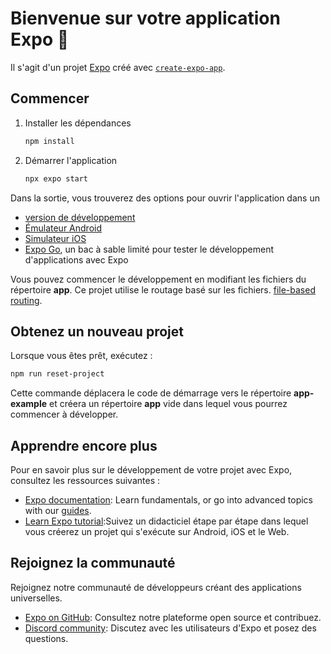 # Bienvenue sur votre application Expo 👋

Il s'agit d'un projet [Expo](https://expo.dev) créé avec [`create-expo-app`](https://www.npmjs.com/package/create-expo-app).

## Commencer

1. Installer les dépendances

   ```bash
   npm install
   ```

2. Démarrer l'application

   ```bash
   npx expo start
   ```

Dans la sortie, vous trouverez des options pour ouvrir l'application dans un

- [version de développement](https://docs.expo.dev/develop/development-builds/introduction/)
- [Émulateur Android](https://docs.expo.dev/workflow/android-studio-emulator/)
- [Simulateur iOS](https://docs.expo.dev/workflow/ios-simulator/)
- [Expo Go](https://expo.dev/go), un bac à sable limité pour tester le développement d'applications avec Expo

Vous pouvez commencer le développement en modifiant les fichiers du répertoire **app**. Ce projet utilise le routage basé sur les fichiers. [file-based routing](https://docs.expo.dev/router/introduction).

## Obtenez un nouveau projet

Lorsque vous êtes prêt, exécutez :

```bash
npm run reset-project
```

Cette commande déplacera le code de démarrage vers le répertoire **app-example** et créera un répertoire **app** vide dans lequel vous pourrez commencer à développer.

## Apprendre encore plus

Pour en savoir plus sur le développement de votre projet avec Expo, consultez les ressources suivantes :

- [Expo documentation](https://docs.expo.dev/): Learn fundamentals, or go into advanced topics with our [guides](https://docs.expo.dev/guides).
- [Learn Expo tutorial](https://docs.expo.dev/tutorial/introduction/):Suivez un didacticiel étape par étape dans lequel vous créerez un projet qui s'exécute sur Android, iOS et le Web.

## Rejoignez la communauté

Rejoignez notre communauté de développeurs créant des applications universelles.

- [Expo on GitHub](https://github.com/expo/expo): Consultez notre plateforme open source et contribuez.
- [Discord community](https://chat.expo.dev): Discutez avec les utilisateurs d'Expo et posez des questions.